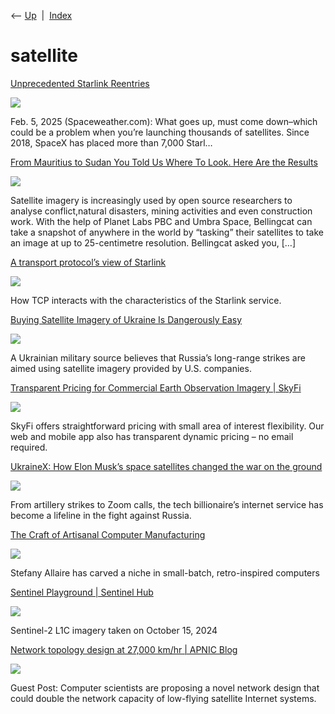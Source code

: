 <div class="nav">

⟵ [Up](index.html)  \|  [Index](index.html)

</div>

# satellite

<div class="cards">

<div class="card">

<div class="card-title">

[Unprecedented Starlink
Reentries](https://spaceweatherarchive.com/2025/02/19/unprecedented-starlink-reentries/)

</div>

<div class="card-image">

[![](https://spaceweatherarchive.com/wp-content/uploads/2025/02/reentry_rate.png)](https://spaceweatherarchive.com/2025/02/19/unprecedented-starlink-reentries/)

</div>

Feb. 5, 2025 (Spaceweather.com): What goes up, must come down–which
could be a problem when you’re launching thousands of satellites. Since
2018, SpaceX has placed more than 7,000 Starl…

</div>

<div class="card">

<div class="card-title">

[From Mauritius to Sudan You Told Us Where To Look. Here Are the
Results](https://www.bellingcat.com/resources/2024/10/11/from-mauritius-to-sudan-you-told-us-where-to-look-here-are-the-results)

</div>

<div class="card-image">

[![](https://www.bellingcat.com/app/uploads/2024/10/Cover-1200x755.png)](https://www.bellingcat.com/resources/2024/10/11/from-mauritius-to-sudan-you-told-us-where-to-look-here-are-the-results)

</div>

Satellite imagery is increasingly used by open source researchers to
analyse conflict,natural disasters, mining activities and even
construction work. With the help of Planet Labs PBC and Umbra Space,
Bellingcat can take a snapshot of anywhere in the world by “tasking”
their satellites to take an image at up to 25-centimetre resolution.
Bellingcat asked you, \[…\]

</div>

<div class="card">

<div class="card-title">

[A transport protocol’s view of
Starlink](https://blog.apnic.net/2024/05/17/a-transport-protocols-view-of-starlink)

</div>

<div class="card-image">

[![](https://blog.apnic.net/wp-content/uploads/2024/05/starlink-launch-ft.png)](https://blog.apnic.net/2024/05/17/a-transport-protocols-view-of-starlink)

</div>

How TCP interacts with the characteristics of the Starlink service.

</div>

<div class="card">

<div class="card-title">

[Buying Satellite Imagery of Ukraine Is Dangerously
Easy](https://www.theatlantic.com/international/archive/2024/03/american-satellites-russia-ukraine-war/677775)

</div>

<div class="card-image">

[![](https://cdn.theatlantic.com/thumbor/NIlNb3DoRvb5PP1v3Wi_AveUVF4=/0x43:2000x1085/1200x625/media/img/mt/2024/03/ukraine_satellite/original.jpg)](https://www.theatlantic.com/international/archive/2024/03/american-satellites-russia-ukraine-war/677775)

</div>

A Ukrainian military source believes that Russia’s long-range strikes
are aimed using satellite imagery provided by U.S. companies.

</div>

<div class="card">

<div class="card-title">

[Transparent Pricing for Commercial Earth Observation Imagery \|
SkyFi](https://www.skyfi.com/pricing)

</div>

<div class="card-image">

[![](https://skyfi.com/images/pricingSEOImage.jpg)](https://www.skyfi.com/pricing)

</div>

SkyFi offers straightforward pricing with small area of interest
flexibility. Our web and mobile app also has transparent dynamic pricing
– no email required.

</div>

<div class="card">

<div class="card-title">

[UkraineX: How Elon Musk’s space satellites changed the war on the
ground](https://www.politico.eu/article/elon-musk-ukraine-starlink)

</div>

<div class="card-image">

[![](https://www.politico.eu/cdn-cgi/image/width=1200,height=630,fit=crop,quality=80,onerror=redirect/wp-content/uploads/2022/06/10/Screen-Shot-2022-06-10-at-8.56.58-am.png)](https://www.politico.eu/article/elon-musk-ukraine-starlink)

</div>

From artillery strikes to Zoom calls, the tech billionaire’s internet
service has become a lifeline in the fight against Russia.

</div>

<div class="card">

<div class="card-title">

[The Craft of Artisanal Computer
Manufacturing](https://spectrum.ieee.org/the-craft-of-artisanal-computer-manufacturing?fbclid=IwAR3Me0N_D_l_bJqvLwbcxZ7wKY9yh4BzE5mYXNH0C6-ocZlM1HLFsX9V0V8)

</div>

<div class="card-image">

[![](https://spectrum.ieee.org/media-library/a-photo-of-a-white-woman-with-ash-blond-hair-and-a-blue-eyebrow-piercing-wearing-a-black-top.jpg?id=29377985&width=1200&height=600&coordinates=0%2C181%2C0%2C571)](https://spectrum.ieee.org/the-craft-of-artisanal-computer-manufacturing?fbclid=IwAR3Me0N_D_l_bJqvLwbcxZ7wKY9yh4BzE5mYXNH0C6-ocZlM1HLFsX9V0V8)

</div>

Stefany Allaire has carved a niche in small-batch, retro-inspired
computers

</div>

<div class="card">

<div class="card-title">

[Sentinel Playground \| Sentinel
Hub](https://apps.sentinel-hub.com/sentinel-playground)

</div>

<div class="card-image">

[![](https://services.sentinel-hub.com/ogc/wms/b0eec84c-9a8b-4186-8bd1-b79f90329fab?showLogo=false&service=WMS&request=GetMap&layers=1_NATURAL_COL0R&styles=&format=image%2Fjpeg&transparent=false&version=1.1.1&name=sentinel2&height=400&width=400&maxcc=100&priority=mostRecent&gain=1&gamma=1&ATMFILTER=none&time=2015-01-01%2F2024-10-15&srs=EPSG%3A3857&evalsource=S2&PREVIEW=3&bbox=-425006,4899849,-405438,4919417)](https://apps.sentinel-hub.com/sentinel-playground)

</div>

Sentinel-2 L1C imagery taken on October 15, 2024

</div>

<div class="card">

<div class="card-title">

[Network topology design at 27,000 km/hr \| APNIC
Blog](https://blog.apnic.net/2020/02/25/network-topology-design-at-27000-km-hr)

</div>

<div class="card-image">

[![](https://blog.apnic.net/wp-content/uploads/2020/02/Earth_satellite_Banner2.png)](https://blog.apnic.net/2020/02/25/network-topology-design-at-27000-km-hr)

</div>

Guest Post: Computer scientists are proposing a novel network design
that could double the network capacity of low-flying satellite Internet
systems.

</div>

</div>
